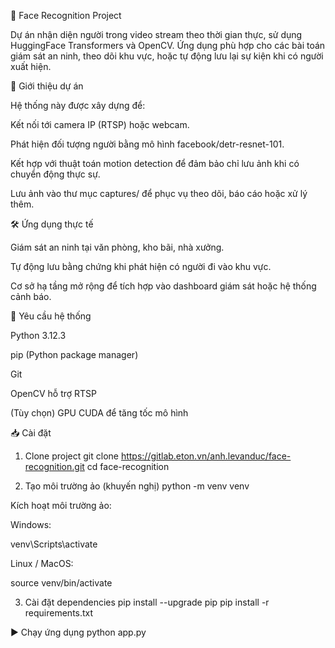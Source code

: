 🎯 Face Recognition Project

Dự án nhận diện người trong video stream theo thời gian thực, sử dụng HuggingFace Transformers và OpenCV.
Ứng dụng phù hợp cho các bài toán giám sát an ninh, theo dõi khu vực, hoặc tự động lưu lại sự kiện khi có người xuất hiện.

📖 Giới thiệu dự án

Hệ thống này được xây dựng để:

Kết nối tới camera IP (RTSP) hoặc webcam.

Phát hiện đối tượng người bằng mô hình facebook/detr-resnet-101.

Kết hợp với thuật toán motion detection để đảm bảo chỉ lưu ảnh khi có chuyển động thực sự.

Lưu ảnh vào thư mục captures/ để phục vụ theo dõi, báo cáo hoặc xử lý thêm.

🛠️ Ứng dụng thực tế

Giám sát an ninh tại văn phòng, kho bãi, nhà xưởng.

Tự động lưu bằng chứng khi phát hiện có người đi vào khu vực.

Cơ sở hạ tầng mở rộng để tích hợp vào dashboard giám sát hoặc hệ thống cảnh báo.

🚀 Yêu cầu hệ thống

Python 3.12.3

pip (Python package manager)

Git

OpenCV hỗ trợ RTSP

(Tùy chọn) GPU CUDA để tăng tốc mô hình

📥 Cài đặt
1. Clone project
git clone https://gitlab.eton.vn/anh.levanduc/face-recognition.git
cd face-recognition

2. Tạo môi trường ảo (khuyến nghị)
python -m venv venv


Kích hoạt môi trường ảo:

Windows:

venv\Scripts\activate


Linux / MacOS:

source venv/bin/activate

3. Cài đặt dependencies
pip install --upgrade pip
pip install -r requirements.txt

▶️ Chạy ứng dụng
python app.py